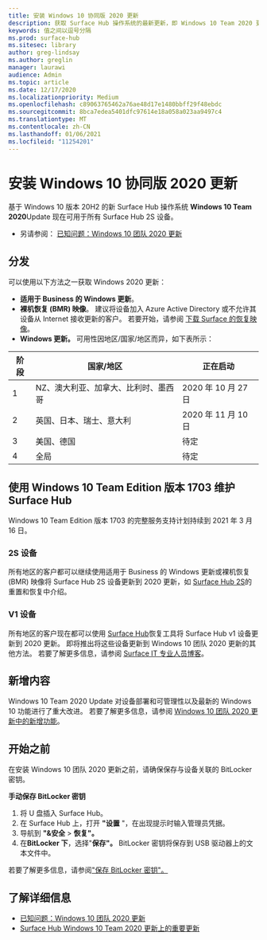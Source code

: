 ```yaml
---
title: 安装 Windows 10 协同版 2020 更新
description: 获取 Surface Hub 操作系统的最新更新，即 Windows 10 Team 2020 更新。
keywords: 值之间以逗号分隔
ms.prod: surface-hub
ms.sitesec: library
author: greg-lindsay
ms.author: greglin
manager: laurawi
audience: Admin
ms.topic: article
ms.date: 12/17/2020
ms.localizationpriority: Medium
ms.openlocfilehash: c89063765462a76ae48d17e1480bbff29f48ebdc
ms.sourcegitcommit: 8bca7edea5401dfc97614e18a058a023aa9497c4
ms.translationtype: MT
ms.contentlocale: zh-CN
ms.lasthandoff: 01/06/2021
ms.locfileid: "11254201"
---
```

# 安装 Windows 10 协同版 2020 更新 

基于 Windows 10 版本 20H2 的新 Surface Hub 操作系统 **Windows 10 Team 2020**Update 现在可用于所有 Surface Hub 2S 设备。  

- 另请参阅： [已知问题：Windows 10 团队 2020 更新](surface-hub-2020-update.md)

## 分发

可以使用以下方法之一获取 Windows 2020 更新：

- **适用于 Business 的 Windows 更新**。
- **裸机恢复 (BMR) 映像**。 建议将设备加入 Azure Active Directory 或不允许其设备从 Internet 接收更新的客户。 若要开始，请参阅 [下载 Surface 的恢复映像](https://support.microsoft.com/surfacerecoveryimage)。
- **Windows 更新。** 可用性因地区/国家/地区而异，如下表所示：

| 阶段 | 国家/地区                         | 正在启动          |
| ----- | -------------------------------------- | ----------------- |
| 1     | NZ、澳大利亚、加拿大、比利时、墨西哥 | 2020 年 10 月 27 日  |
| 2     | 英国、日本、瑞士、意大利          | 2020 年 11 月 10 日 |
| 3     | 美国、德国                            | 待定 |
| 4     | 全局                                 | 待定  |

## 使用 Windows 10 Team Edition 版本 1703 维护 Surface Hub 

Windows 10 Team Edition 版本 1703 的完整服务支持计划持续到 2021 年 3 月 16 日。

### 2S 设备 

所有地区的客户都可以继续使用适用于 Business 的 Windows 更新或裸机恢复 (BMR) 映像将 Surface Hub 2S 设备更新到 2020 更新，如 [Surface Hub 2S](surface-hub-2s-recover-reset.md)的重置和恢复中介绍。

### V1 设备 

所有地区的客户现在都可以使用 [Surface Hub](surface-hub-recovery-tool.md)恢复工具将 Surface Hub v1 设备更新到 2020 更新。 即将推出将这些设备更新到 Windows 10 团队 2020 更新的其他方法。 若要了解更多信息，请参阅 [Surface IT 专业人员博客](https://techcommunity.microsoft.com/t5/surface-it-pro-blog/surface-hub-windows-10-team-2020-update/ba-p/2000144)。
 
## 新增内容

Windows 10 Team 2020 Update 对设备部署和可管理性以及最新的 Windows 10 功能进行了重大改进。 若要了解更多信息，请参阅 [Windows 10 团队 2020 更新中的新增功能](surface-hub-2020-update-whats-new.md)。
 
## 开始之前

在安装 Windows 10 团队 2020 更新之前，请确保保存与设备关联的 BitLocker 密钥。 

**手动保存 BitLocker 密钥**

1. 将 U 盘插入 Surface Hub。
2. 在 Surface Hub 上，打开 **"设置** "，在出现提示时输入管理员凭据。
3. 导航到 **"&安全**  >  **恢复"。**
4. 在**BitLocker 下**，选择"**保存"。** BitLocker 密钥将保存到 USB 驱动器上的文本文件中。

若要了解更多信息，请参阅["保存 BitLocker 密钥"。](save-bitlocker-key-surface-hub.md)

## 了解详细信息

- [已知问题：Windows 10 团队 2020 更新](surface-hub-2020-team-update-known-issues.md)
- [Surface Hub Windows 10 Team 2020 更新上的重要更新](https://techcommunity.microsoft.com/t5/surface-it-pro-blog/important-updates-on-the-surface-hub-windows-10-team-2020-update/ba-p/1960897)
